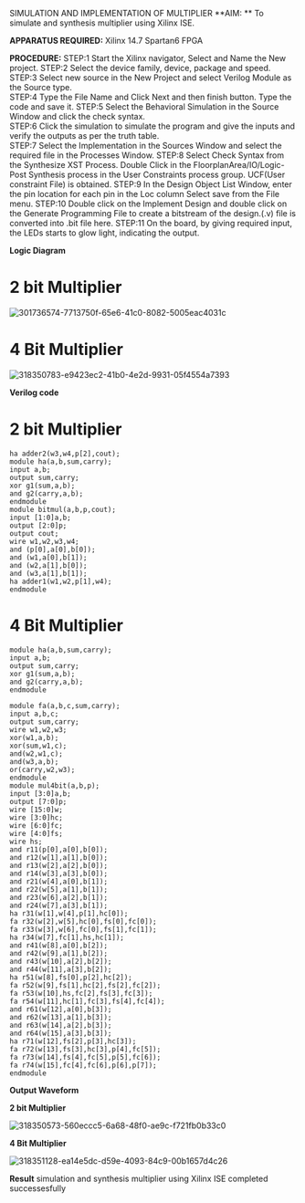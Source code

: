 SIMULATION AND IMPLEMENTATION OF MULTIPLIER
**AIM: **
 To simulate and synthesis multiplier using Xilinx ISE.

**APPARATUS REQUIRED:**
Xilinx 14.7
Spartan6 FPGA
  
**PROCEDURE:**
STEP:1  Start  the Xilinx navigator, Select and Name the New project.
STEP:2  Select the device family, device, package and speed.       
STEP:3  Select new source in the New Project and select Verilog Module as the Source type.                       
STEP:4  Type the File Name and Click Next and then finish button. Type the code and save it.
STEP:5  Select the Behavioral Simulation in the Source Window and click the check syntax.                       
STEP:6  Click the simulation to simulate the program and  give the inputs and verify the outputs as per the truth table.               
STEP:7  Select the Implementation in the Sources Window and select the required file in the Processes Window.
STEP:8  Select Check Syntax from the Synthesize  XST Process. Double Click in the  FloorplanArea/IO/Logic-Post Synthesis process in the User Constraints process group. UCF(User constraint File) is obtained. 
STEP:9  In the Design Object List Window, enter the pin location for each pin in the Loc column Select save from the File menu.
STEP:10 Double click on the Implement Design and double click on the Generate Programming File to create a bitstream of the design.(.v) file is converted into .bit file here.
STEP:11  On the board, by giving required input, the LEDs starts to glow light, indicating the output.

**Logic Diagram**
# 2 bit Multiplier
![301736574-7713750f-65e6-41c0-8082-5005eac4031c](https://github.com/Jayanth-T/VLSI-LAB-EXP-3/assets/106177371/a3875eda-1b7a-43f5-bca4-b3892454d034)


# 4 Bit Multiplier
![318350783-e9423ec2-41b0-4e2d-9931-05f4554a7393](https://github.com/Jayanth-T/VLSI-LAB-EXP-3/assets/106177371/86975452-6d21-49b3-9370-9f9f728fc25e)


**Verilog code**
# 2 bit Multiplier
```
ha adder2(w3,w4,p[2],cout);
module ha(a,b,sum,carry);
input a,b;
output sum,carry;
xor g1(sum,a,b);
and g2(carry,a,b);
endmodule
module bitmul(a,b,p,cout);
input [1:0]a,b;
output [2:0]p;
output cout;
wire w1,w2,w3,w4;
and (p[0],a[0],b[0]);
and (w1,a[0],b[1]);
and (w2,a[1],b[0]);
and (w3,a[1],b[1]);
ha adder1(w1,w2,p[1],w4);
endmodule
```

# 4 Bit Multiplier
```
module ha(a,b,sum,carry);
input a,b;
output sum,carry;
xor g1(sum,a,b);
and g2(carry,a,b);
endmodule

module fa(a,b,c,sum,carry);
input a,b,c;
output sum,carry;
wire w1,w2,w3;
xor(w1,a,b);
xor(sum,w1,c);
and(w2,w1,c);
and(w3,a,b);
or(carry,w2,w3);
endmodule
module mul4bit(a,b,p);
input [3:0]a,b;
output [7:0]p;
wire [15:0]w;
wire [3:0]hc;
wire [6:0]fc;
wire [4:0]fs;
wire hs;
and r11(p[0],a[0],b[0]);
and r12(w[1],a[1],b[0]);
and r13(w[2],a[2],b[0]);
and r14(w[3],a[3],b[0]);
and r21(w[4],a[0],b[1]);
and r22(w[5],a[1],b[1]);
and r23(w[6],a[2],b[1]);
and r24(w[7],a[3],b[1]);
ha r31(w[1],w[4],p[1],hc[0]);
fa r32(w[2],w[5],hc[0],fs[0],fc[0]);
fa r33(w[3],w[6],fc[0],fs[1],fc[1]);
ha r34(w[7],fc[1],hs,hc[1]);
and r41(w[8],a[0],b[2]);
and r42(w[9],a[1],b[2]);
and r43(w[10],a[2],b[2]);
and r44(w[11],a[3],b[2]);
ha r51(w[8],fs[0],p[2],hc[2]);
fa r52(w[9],fs[1],hc[2],fs[2],fc[2]);
fa r53(w[10],hs,fc[2],fs[3],fc[3]);
fa r54(w[11],hc[1],fc[3],fs[4],fc[4]);
and r61(w[12],a[0],b[3]);
and r62(w[13],a[1],b[3]);
and r63(w[14],a[2],b[3]);
and r64(w[15],a[3],b[3]);
ha r71(w[12],fs[2],p[3],hc[3]);
fa r72(w[13],fs[3],hc[3],p[4],fc[5]);
fa r73(w[14],fs[4],fc[5],p[5],fc[6]);
fa r74(w[15],fc[4],fc[6],p[6],p[7]);
endmodule
```

**Output Waveform**

**2 bit Multiplier**

![318350573-560eccc5-6a68-48f0-ae9c-f721fb0b33c0](https://github.com/Jayanth-T/VLSI-LAB-EXP-3/assets/106177371/8fc47862-1033-4b80-8753-b8160787cbed)


**4 Bit Multiplier**

![318351128-ea14e5dc-d59e-4093-84c9-00b1657d4c26](https://github.com/Jayanth-T/VLSI-LAB-EXP-3/assets/106177371/a383f18f-2e55-4bf4-a1e1-a1732a005735)



**Result**
simulation and synthesis multiplier using Xilinx ISE completed successesfully



